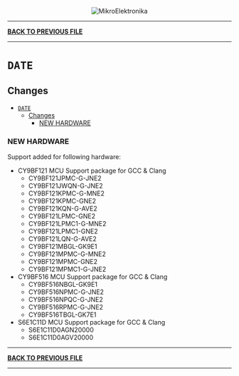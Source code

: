 <p align="center">
  <img src="http://www.mikroe.com/img/designs/beta/logo_small.png?raw=true" alt="MikroElektronika"/>
</p>

---

**[BACK TO PREVIOUS FILE](../changelog.md)**

---

# `DATE`

## Changes

- [`DATE`](#date)
  - [Changes](#changes)
    - [NEW HARDWARE](#new-hardware)

### NEW HARDWARE

Support added for following hardware:

+ CY9BF121 MCU Support package for GCC & Clang
  + CY9BF121JPMC-G-JNE2
  + CY9BF121JWQN-G-JNE2
  + CY9BF121KPMC-G-MNE2
  + CY9BF121KPMC-GNE2
  + CY9BF121KQN-G-AVE2
  + CY9BF121LPMC-GNE2
  + CY9BF121LPMC1-G-MNE2
  + CY9BF121LPMC1-GNE2
  + CY9BF121LQN-G-AVE2
  + CY9BF121MBGL-GK9E1
  + CY9BF121MPMC-G-MNE2
  + CY9BF121MPMC-GNE2
  + CY9BF121MPMC1-G-JNE2
+ CY9BF516 MCU Support package for GCC & Clang
  + CY9BF516NBGL-GK9E1
  + CY9BF516NPMC-G-JNE2
  + CY9BF516NPQC-G-JNE2
  + CY9BF516RPMC-G-JNE2
  + CY9BF516TBGL-GK7E1
+ S6E1C11D MCU Support package for GCC & Clang
  + S6E1C11D0AGN20000
  + S6E1C11D0AGV20000

---

**[BACK TO PREVIOUS FILE](../changelog.md)**

---
